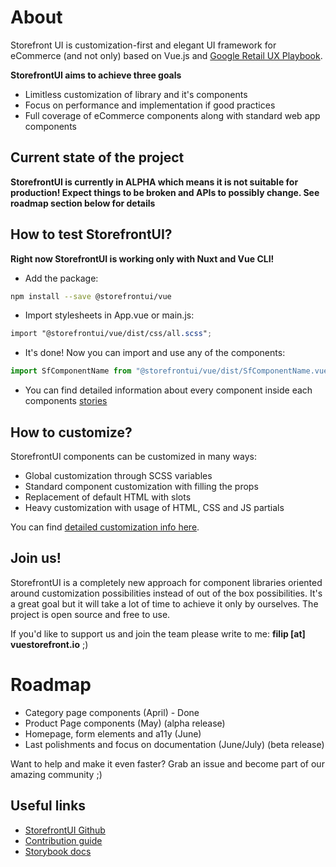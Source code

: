 # About

Storefront UI is customization-first and elegant
UI framework for eCommerce (and not only)
based on Vue.js and
[Google Retail UX Playbook](https://services.google.com/fh/files/events/pdf_retail_ux_playbook.pdf).

**StorefrontUI aims to achieve three goals**
- Limitless customization of library and it's components
- Focus on performance and implementation if good practices
- Full coverage of eCommerce components along with standard web app components

## Current state of the project

**StorefrontUI is currently in ALPHA which means
it is not suitable for production!
Expect things to be broken and APIs to possibly change. See roadmap section below for details**


## How to test StorefrontUI?

**Right now StorefrontUI is working only with Nuxt and Vue CLI!**

- Add the package:

```bash
npm install --save @storefrontui/vue
```

- Import stylesheets in App.vue or main.js:

```scss
import "@storefrontui/vue/dist/css/all.scss";
```

- It's done! Now you can import and use any of the components:

```js
import SfComponentName from "@storefrontui/vue/dist/SfComponentName.vue"
```

- You can find detailed information about every component inside each components
[stories](http://storybook.storefrontui.io/)



## How to customize?

StorefrontUI components can be customized in many ways:

- Global customization through SCSS variables
- Standard component customization with filling the props
- Replacement of default HTML with slots
- Heavy customization with usage of HTML, CSS and JS partials

You can find [detailed customization info here](customization.md).

## Join us!

StorefrontUI is a completely new approach for component libraries oriented
around customization possibilities instead of out of the box possibilities.
It's a great goal but it will take a lot of time to achieve it only by ourselves.
The project is open source and free to use.

If you'd like to support us and join the team please write to me:
**filip [at] vuestorefront.io** ;)

# Roadmap 

- Category page components (April) - Done
- Product Page components (May) (alpha release)
- Homepage, form elements and a11y (June) 
- Last polishments and focus on documentation (June/July) (beta release)

Want to help and make it even faster? Grab an issue and become part of our amazing community ;)

## Useful links

- [StorefrontUI Github](https://github.com/Divanteltd/storefront-ui)
- [Contribution guide](https://github.com/DivanteLtd/storefront-ui/blob/master/CONTRIBUTING.md)
- [Storybook docs](https://storybook.js.org/docs/basics/introduction/)
